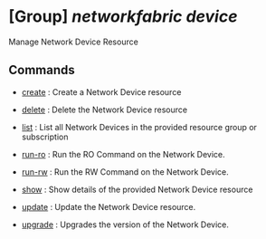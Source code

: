 # [Group] _networkfabric device_

Manage Network Device Resource

## Commands

- [create](/Commands/networkfabric/device/_create.md)
: Create a Network Device resource

- [delete](/Commands/networkfabric/device/_delete.md)
: Delete the Network Device resource

- [list](/Commands/networkfabric/device/_list.md)
: List all Network Devices in the provided resource group or subscription

- [run-ro](/Commands/networkfabric/device/_run-ro.md)
: Run the RO Command on the Network Device.

- [run-rw](/Commands/networkfabric/device/_run-rw.md)
: Run the RW Command on the Network Device.

- [show](/Commands/networkfabric/device/_show.md)
: Show details of the provided Network Device resource

- [update](/Commands/networkfabric/device/_update.md)
: Update the Network Device resource.

- [upgrade](/Commands/networkfabric/device/_upgrade.md)
: Upgrades the version of the Network Device.
